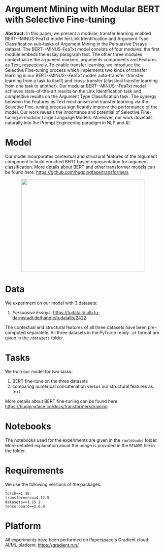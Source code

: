 # Argument Mining with Modular BERT with Selective Fine-tuning

**Abstract:** In this paper, we present a modular, transfer learning enabled BERT--MINUS-FeaTxt model for Link Identification and Argument Type Classification sub-tasks of Argument Mining in the Persuasive Essays dataset. The BERT--MINUS-FeaTxt model consists of four modules: the first module embeds the essay paragraph text. The other three modules contextualize the argument markers, arguments components and Features as Text, respectively. To enable transfer learning, we introduce the Selective Fine-tuning process which implements two kinds of transfer learning in our BERT--MINUS--FeaTxt model: auto-transfer (transfer learning from a task to itself) and cross-transfer (classical transfer learning from one task to another). Our modular BERT--MINUS--FeaTxt model achieves state-of-the-art results on the Link Identification task and competitive results on the Argument Type Classification task. The synergy between the Features as Text mechanism and transfer learning via the Selective Fine-tuning process significantly improve the performance of the model. Our work reveals the importance and potential of Selective Fine-tuning in modular Large Language Models. Moreover, our work dovetails naturally into the Prompt Engineering paradigm in NLP and AI.

# Model

Our model incorporates contextual and structural features of the argument component to build enriched BERT based representation for argument classification. More details about BERT and other transformer models can be found here: https://github.com/huggingface/transformers

<p align="center">
<img src="model.jpg" width="400" height="300" />
</p>

# Data

We experiment on our model with 3 datasets: 

1) *Persuasive Essays*: https://tudatalib.ulb.tu-darmstadt.de/handle/tudatalib/2422

The contextual and structural features of all three datasets have been pre-computed separately. All three datasets in the PyTorch ready ``.pt`` format are given in the ``/datasets`` folder.

# Tasks

We train our model for two tasks: 

1) BERT fine-tune on the three datasets
2) comparing numerical concatenation versus our structural features as text

More details about BERT fine-tuning can be found here: https://huggingface.co/docs/transformers/training

# Notebooks

The notebooks used for the experiments are given in the ``/notebooks`` folder. More detailed explanation about the usage is provided in the ``README`` file in the folder.

# Requirements

We use the following versions of the packages:

```
torch==1.10
transformers==4.12.5
datasets==1.15.1
tensorboard==2.6.0
```

# Platform

All experiments have been performed on Paperspace's Gradient cloud AI/ML platform: https://gradient.run/
